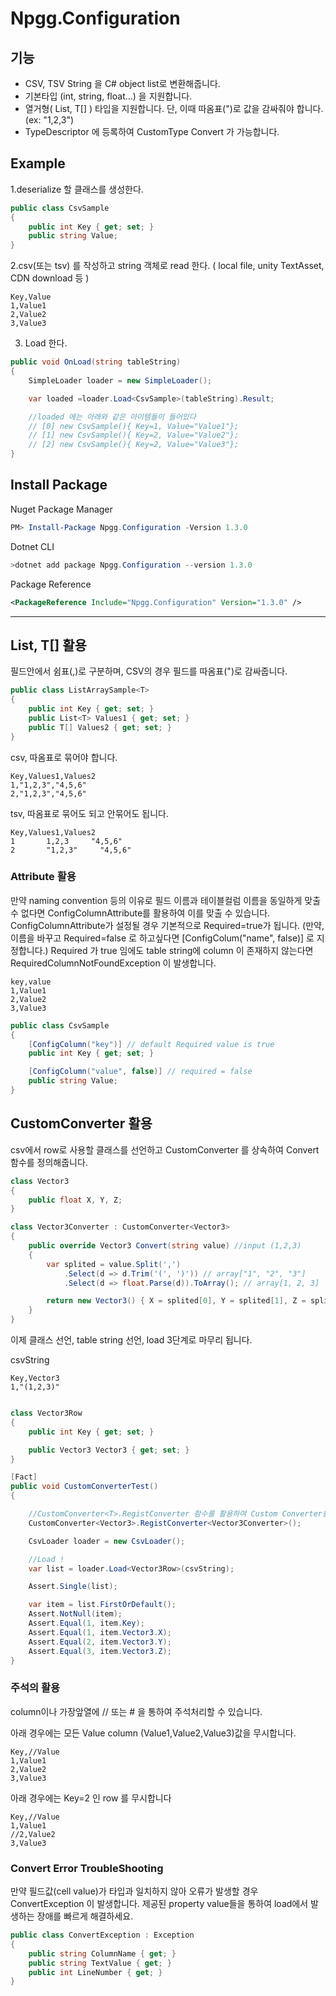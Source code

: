 # Npgg.Configuration

## 기능
- CSV, TSV String 을 C# object list로 변환해줍니다.
- 기본타입 (int, string, float...) 을 지원합니다.
- 열거형( List<T>, T[] ) 타입을 지원합니다. 단, 이때 따옴표(")로 값을 감싸줘야 합니다. (ex: "1,2,3")
- TypeDescriptor 에 등록하여 CustomType Convert 가 가능합니다.


## Example
1.deserialize 할 클래스를 생성한다.
```csharp
public class CsvSample
{
	public int Key { get; set; }
	public string Value;
}
```

2.csv(또는 tsv) 를 작성하고 string 객체로 read 한다. ( local file, unity TextAsset, CDN download 등 )
```
Key,Value
1,Value1
2,Value2
3,Value3
```

3. Load 한다.
```csharp
public void OnLoad(string tableString)
{
	SimpleLoader loader = new SimpleLoader();

	var loaded =loader.Load<CsvSample>(tableString).Result;

	//loaded 에는 아래와 같은 아이템들이 들어있다
	// [0] new CsvSample(){ Key=1, Value="Value1"};
	// [1] new CsvSample(){ Key=2, Value="Value2"};
	// [2] new CsvSample(){ Key=2, Value="Value3"};
}
```


## Install Package

Nuget Package Manager
```powershell
PM> Install-Package Npgg.Configuration -Version 1.3.0
```
Dotnet CLI
```powershell
>dotnet add package Npgg.Configuration --version 1.3.0
```

Package Reference
```xml
<PackageReference Include="Npgg.Configuration" Version="1.3.0" />
```
***

## List<T>, T[] 활용
필드안에서 쉼표(,)로 구분하며, CSV의 경우 필드를 따옴표(")로 감싸줍니다.

```csharp
public class ListArraySample<T>
{
	public int Key { get; set; }
	public List<T> Values1 { get; set; }
	public T[] Values2 { get; set; }
}       
```
    
csv, 따옴표로 묶어야 합니다.
```
Key,Values1,Values2
1,"1,2,3","4,5,6"
2,"1,2,3","4,5,6"
``` 
tsv, 따옴표로 묶어도 되고 안묶어도 됩니다.
```
Key,Values1,Values2
1       1,2,3     "4,5,6"
2       "1,2,3"     "4,5,6"
```



### Attribute 활용
만약 naming convention 등의 이유로 필드 이름과 테이블컬럼 이름을 동일하게 맞출 수 없다면 ConfigColumnAttribute를 활용하여 이를 맞출 수 있습니다.
ConfigColumnAttribute가 설정될 경우 기본적으로 Required=true가 됩니다.
(만약, 이름을 바꾸고 Required=false 로 하고싶다면 [ConfigColum("name", false)] 로 지정합니다.)
Required 가 true 임에도 table string에 column 이 존재하지 않는다면 RequiredColumnNotFoundException 이 발생합니다.

```csv
key,value
1,Value1
2,Value2
3,Value3
```

```csharp
public class CsvSample
{
	[ConfigColumn("key")] // default Required value is true
	public int Key { get; set; }

	[ConfigColumn("value", false)] // required = false
	public string Value;
}

```



## CustomConverter 활용

csv에서 row로 사용할 클래스를 선언하고 CustomConverter<T> 를 상속하여 Convert 함수를 정의해줍니다.
```csharp
class Vector3
{
	public float X, Y, Z;
}

class Vector3Converter : CustomConverter<Vector3>
{
	public override Vector3 Convert(string value) //input (1,2,3)
	{
		var splited = value.Split(',')
			.Select(d => d.Trim('(', ')')) // array["1", "2", "3"]
			.Select(d => float.Parse(d)).ToArray(); // array[1, 2, 3]

		return new Vector3() { X = splited[0], Y = splited[1], Z = splited[2] };
	}
}
```

이제 클래스 선언, table string 선언, load 3단계로 마무리 됩니다.

csvString
```
Key,Vector3
1,"(1,2,3)"
```
```csharp

class Vector3Row
{
	public int Key { get; set; }

	public Vector3 Vector3 { get; set; }
}

[Fact]
public void CustomConverterTest()
{

	//CustomConverter<T>.RegistConverter 함수를 활용하여 Custom Converter를 등록합니다.
	CustomConverter<Vector3>.RegistConverter<Vector3Converter>();

	CsvLoader loader = new CsvLoader();

	//Load !
	var list = loader.Load<Vector3Row>(csvString);

	Assert.Single(list);

	var item = list.FirstOrDefault();
	Assert.NotNull(item);
	Assert.Equal(1, item.Key);
	Assert.Equal(1, item.Vector3.X);
	Assert.Equal(2, item.Vector3.Y);
	Assert.Equal(3, item.Vector3.Z);
}

```
### 주석의 활용
column이나 가장앞열에 // 또는 # 을 통하여 주석처리할 수 있습니다.

아래 경우에는 모든 Value column (Value1,Value2,Value3)값을 무시합니다.
```csv//
Key,//Value
1,Value1
2,Value2
3,Value3
```


아래 경우에는 Key=2 인 row 를 무시합니다
```csv//
Key,//Value
1,Value1
//2,Value2
3,Value3
```


### Convert Error TroubleShooting
만약 필드값(cell value)가 타입과 일치하지 않아 오류가 발생할 경우 ConvertException 이 발생합니다.
제공된 property value들을 통하여 load에서 발생하는 장애를 빠르게 해결하세요.
```csharp
public class ConvertException : Exception
{
	public string ColumnName { get; }
	public string TextValue { get; }
	public int LineNumber { get; }
}
```
